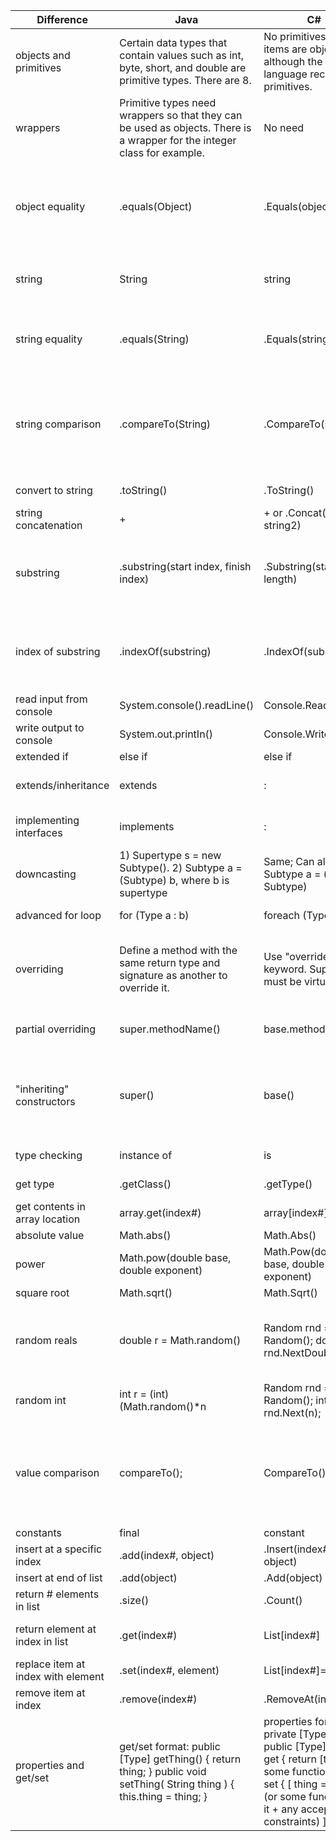| Difference                         | Java                                                                                                                     | C#                                                                                                                                                                                                | Notes                                                                                                                                                                                                                                                                                                                                                                               |
|------------------------------------|--------------------------------------------------------------------------------------------------------------------------|---------------------------------------------------------------------------------------------------------------------------------------------------------------------------------------------------|-------------------------------------------------------------------------------------------------------------------------------------------------------------------------------------------------------------------------------------------------------------------------------------------------------------------------------------------------------------------------------------|
| objects and primitives             | Certain data types that contain values such as int, byte, short, and double are primitive types. There are 8.            | No primitives. All items are objects, although the .NET language recognizes primitives.                                                                                                           |                                                                                                                                                                                                                                                                                                                                                                                     |
| wrappers                           | Primitive types need wrappers so that they can be used as objects. There is a wrapper for the integer class for example. | No need                                                                                                                                                                                           |                                                                                                                                                                                                                                                                                                                                                                                     |
| object equality                    | .equals(Object)                                                                                                          | .Equals(object)                                                                                                                                                                                   | e.g. object1.equals(object2). Boolean test for equality. Example would be true if both have the same object reference, such as with StringBuilder objects.                                                                                                                                                                                                                          |
| string                             | String                                                                                                                   | string                                                                                                                                                                                            | Strings are reference types that behave like value types. They are objects of the String class.                                                                                                                                                                                                                                                                                     |
| string equality                    | .equals(String)                                                                                                          | .Equals(string)                                                                                                                                                                                   | e.g. string1.Equals(string2). Boolean test for equality. Example  would be true if both have the same object reference or value.                                                                                                                                                                                                                                                    |
| string comparison                  | .compareTo(String)                                                                                                       | .CompareTo(string)                                                                                                                                                                                | e.g. string1.CompareTo(string2). Compares alphabetical order of strings. Returns an integer.-1, 0, 1 depending on whether string1 comes before, at the same spot, or after the argument, string2.                                                                                                                                                                                   |
| convert to string                  | .toString()                                                                                                              | .ToString()                                                                                                                                                                                       | e.g. x.toString(), where x is non-string variable,                                                                                                                                                                                                                                                                                                                                  |
| string concatenation               | +                                                                                                                        | + or   .Concat(string1, string2)                                                                                                                                                                     | e.g. string1 + string2                                                                                                                                                                                                                                                                                                                                                              |
| substring                          | .substring(start index, finish index)                                                                                    | .Substring(start, length)                                                                                                                                                                         | Java returns start to finish-1 (exclusive). C# returns start to a specified length (inclusive). Both return to end of string if second parameter is left blank.                                                                                                                                                                                                                     |
| index of substring                 | .indexOf(substring)                                                                                                      | .IndexOf(substring)                                                                                                                                                                               | e.g. string.indexOf(substring), where substring is a substring of string. Returns the starting index of the substring.                                                                                                                                                                                                                                                              |
| read input from console            | System.console().readLine()                                                                                              | Console.Readline()                                                                                                                                                                                | Reads values entered from console.                                                                                                                                                                                                                                                                                                                                                  |
| write output to console            | System.out.printIn()                                                                                                     | Console.Writeline()                                                                                                                                                                               | Writes value entered in parentheses to console.                                                                                                                                                                                                                                                                                                                                     |
| extended if                        | else if                                                                                                                  | else if                                                                                                                                                                                              |                                                                                                                                                                                                                                                                                                                                                                                     |
| extends/inheritance                | extends                                                                                                                  | :                                                                                                                                                                                                 | Java - subclass extends superclass. C# - subclass : superclass                                                                                                                                                                                                                                                                                                                      |
| implementing interfaces            | implements                                                                                                               | :                                                                                                                                                                                                 | Java - subclass implements interface. C# - subclass : interface                                                                                                                                                                                                                                                                                                                     |
| downcasting                        | 1) Supertype s = new Subtype(). 2) Subtype a = (Subtype) b, where b is supertype                                         | Same; Can also write Subtype a = (b as Subtype)                                                                                                                                                   | 1) Converts s. 2)  Creates new downcasted a from b                                                                                                                                                                                                                                                                                                                                  |
| advanced for loop                  | for (Type a : b)                                                                                                         | foreach (Type a in b)                                                                                                                                                                             | Java uses : in for loop. C# uses foreach loop.                                                                                                                                                                                                                                                                                                                                      |
| overriding                         | Define a method with the same return type and signature as another to override it.                                       | Use "override" keyword. Superclass must be virtual.                                                                                                                                               | In a derived class, overriding a method inherited from the base class replaces the functionality of the method for that derived class.                                                                                                                                                                                                                                              |
| partial overriding                 | super.methodName()                                                                                                       | base.methodName()                                                                                                                                                                                 | When overriding, this calls the original method to avoid repeating code.                                                                                                                                                                                                                                                                                                            |
| "inheriting" constructors          | super()                                                                                                                  | base()                                                                                                                                                                                            | In Java, super() is called within the body of the subclass definiton.  In C#, base is called as subclass() : base() before the body. Constructors aren't inherited without doing this.                                                                                                                                                                                              |
| type checking                      | instance of                                                                                                              | is                                                                                                                                                                                                | e.g. if (object instance of type). Boolean check.                                                                                                                                                                                                                                                                                                                                   |
| get type                           | .getClass()                                                                                                              | .getType()                                                                                                                                                                                        | e.g. object.getType(). Returns the type of a.                                                                                                                                                                                                                                                                                                                                       |
| get contents in array location     | array.get(index#)                                                                                                        | array[index#]                                                                                                                                                                                     |                                                                                                                                                                                                                                                                                                                                                                                     |
| absolute value                     | Math.abs()                                                                                                               | Math.Abs()                                                                                                                                                                                        |                                                                                                                                                                                                                                                                                                                                                                                     |
| power                              | Math.pow(double base, double exponent)                                                                                   | Math.Pow(double base, double exponent)                                                                                                                                                            |                                                                                                                                                                                                                                                                                                                                                                                     |
| square root                        | Math.sqrt()                                                                                                              | Math.Sqrt()                                                                                                                                                                                       |                                                                                                                                                                                                                                                                                                                                                                                     |
| random reals                       | double r = Math.random()                                                                                                 | Random rnd = new Random(); double r = rnd.NextDouble();                                                                                                                                           | A random double r is returned between 0 and 1. In C#, you can only perform random operations on an instance of the Random class, rnd.                                                                                                                                                                                                                                               |
| random int                         | int r = (int)(Math.random()*n                                                                                            | Random rnd = new Random(); int r = rnd.Next(n);                                                                                                                                                   | A random int r is returned between 0 and n.                                                                                                                                                                                                                                                                                                                                         |
| value comparison                   | compareTo();                                                                                                             | CompareTo();                                                                                                                                                                                      | e.g. value1.CompareTo(value2). Compares alphabetical order of strings. Returns an integer.-1, 0, 1 depending on whether value1 comes before, at the same spot, or after the argument, value2.                                                                                                                                                                                       |
| constants                          | final                                                                                                                    | constant                                                                                                                                                                                          |                                                                                                                                                                                                                                                                                                                                                                                     |
| insert at a specific index         | .add(index#, object)                                                                                                     | .Insert(index#, object)                                                                                                                                                                           |                                                                                                                                                                                                                                                                                                                                                                                     |
| insert at end of list              | .add(object)                                                                                                             | .Add(object)                                                                                                                                                                                      |                                                                                                                                                                                                                                                                                                                                                                                     |
| return # elements in list          | .size()                                                                                                                  | .Count()                                                                                                                                                                                          |                                                                                                                                                                                                                                                                                                                                                                                     |
| return element at index in list    | .get(index#)                                                                                                             | List[index#]                                                                                                                                                                                      | e.g. For C#, Dinosaurs[3] returns the 4th element of list Dinosaurs.                                                                                                                                                                                                                                                                                                                |
| replace item at index with element | .set(index#, element)                                                                                                    | List[index#]=element                                                                                                                                                                              |                                                                                                                                                                                                                                                                                                                                                                                     |
| remove item at index               | .remove(index#)                                                                                                          | .RemoveAt(index#)                                                                                                                                                                                 |                                                                                                                                                                                                                                                                                                                                                                                     |
| properties and get/set             | get/set format: public [Type] getThing() { return thing; } public void setThing( String thing ) { this.thing = thing; }  | properties format:  private [Type] thing; public [Type] Thing {  get { return [thing or some function of it] } set  { [ thing = value (or some function of it + any acceptance constraints) ] } } | In Java, get and set methods are made and kept separate. In C#, they are bundled into properties. Links: --------[stackoverflow-java](https://stackoverflow.com/questions/70471/no-properties-in-java)---------[csharp-properties](https://docs.microsoft.com/en-us/dotnet/csharp/programming-guide/classes-and-structs/properties)---------[csharp-using-properties](https://docs.microsoft.com/en-us/dotnet/csharp/programming-guide/classes-and-structs/using-properties)-------- |
